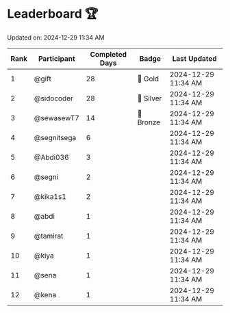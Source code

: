 # Leaderboard 🏆

Updated on: 2024-12-29 11:34 AM

| Rank | Participant       | Completed Days | Badge      | Last Updated         |
|------|-------------------|----------------|------------|----------------------|
| 1    | @gift             | 28             | 🏅 Gold     | 2024-12-29 11:34 AM |
| 2    | @sidocoder        | 28             | 🥈 Silver   | 2024-12-29 11:34 AM |
| 3    | @sewasewT7        | 14             | 🥉 Bronze   | 2024-12-29 11:34 AM |
| 4    | @segnitsega       | 6              |            | 2024-12-29 11:34 AM |
| 5    | @Abdi036          | 3              |            | 2024-12-29 11:34 AM |
| 6    | @segni            | 2              |            | 2024-12-29 11:34 AM |
| 7    | @kika1s1          | 2              |            | 2024-12-29 11:34 AM |
| 8    | @abdi             | 1              |            | 2024-12-29 11:34 AM |
| 9    | @tamirat          | 1              |            | 2024-12-29 11:34 AM |
| 10   | @kiya             | 1              |            | 2024-12-29 11:34 AM |
| 11   | @sena             | 1              |            | 2024-12-29 11:34 AM |
| 12   | @kena             | 1              |            | 2024-12-29 11:34 AM |
